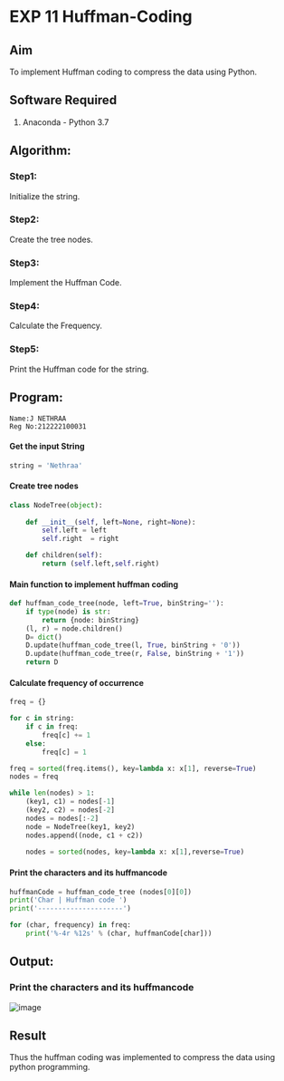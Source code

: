 # EXP 11 Huffman-Coding
## Aim
To implement Huffman coding to compress the data using Python.

## Software Required
1. Anaconda - Python 3.7

## Algorithm:
### Step1:
Initialize the string.


### Step2:
Create the tree nodes.

### Step3:
Implement the Huffman Code.

### Step4:
Calculate the Frequency.

### Step5:
Print the Huffman code for the string.

 
## Program:
```
Name:J NETHRAA
Reg No:212222100031
```
#### Get the input String
``` Python
string = 'Nethraa'
```
#### Create tree nodes
``` Python
class NodeTree(object):
    
    def __init__(self, left=None, right=None):
        self.left = left 
        self.right  = right

    def children(self):
        return (self.left,self.right)
```
#### Main function to implement huffman coding
``` Python
def huffman_code_tree(node, left=True, binString=''): 
    if type(node) is str:
        return {node: binString}
    (l, r) = node.children()
    D= dict()
    D.update(huffman_code_tree(l, True, binString + '0'))
    D.update(huffman_code_tree(r, False, binString + '1'))
    return D
```
#### Calculate frequency of occurrence
``` Python
freq = {}

for c in string:
    if c in freq:
        freq[c] += 1
    else:
        freq[c] = 1

freq = sorted(freq.items(), key=lambda x: x[1], reverse=True)
nodes = freq

while len(nodes) > 1:
    (key1, c1) = nodes[-1]
    (key2, c2) = nodes[-2]
    nodes = nodes[:-2]
    node = NodeTree(key1, key2)
    nodes.append((node, c1 + c2))
    
    nodes = sorted(nodes, key=lambda x: x[1],reverse=True)

```
#### Print the characters and its huffmancode
``` Python
huffmanCode = huffman_code_tree (nodes[0][0])
print('Char | Huffman code ')
print('---------------------')

for (char, frequency) in freq:
    print('%-4r %12s' % (char, huffmanCode[char]))

```
## Output:

### Print the characters and its huffmancode

![image](https://github.com/Nethraa24/HUFFMAN--CODING/assets/121215786/c012a60b-683e-400d-b40d-fd3d3e7a7b69)


## Result
Thus the huffman coding was implemented to compress the data using python programming.
